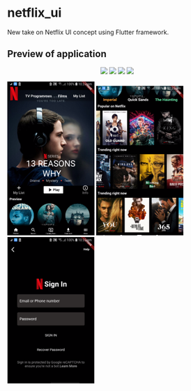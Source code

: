 # netflix_ui
New take on Netflix UI concept using Flutter framework.
<h2>Preview of application</h2>
<p align="center">
  <img src="https://img.shields.io/badge/Platform-Android-brightgreen.svg" />
  <img src="https://img.shields.io/badge/Editor-IntelliJ-0078d7.svg" />
  <img src="https://img.shields.io/badge/Framework-Flutter-61dbfb.svg" />
  <img src="https://img.shields.io/badge/Language-Dart-f0db4f.svg" /><br/>
</p>
<p float="left">
    <img src="screenshoots/Screenshot_14.png" width="200"/>
    <img src="screenshoots/Screenshot_15.png" width="200"/>
    <img src="screenshoots/Screenshot_13.png" width="200"/>
</p>